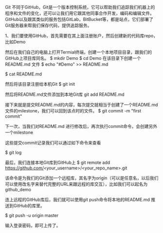 

Git 不同于GitHub，Git是一个版本控制系统，它可以帮助我们追踪我们机器上的程序和文件的变化，还可以让我们用它跟其他同事合作开发，编码和编辑文件。
GitHub以及跟其类似的服务包括GitLab，BitBucket等，都是站点，它们部署了Git服务器来帮我们保存代码，提供追踪服务。

1、我们要使用GitHub，首先需要在其上面注册账户，然后创建新的代码库repo，比如Demo

然后在我们自己的电脑上打开Termial终端，创建一个本地项目目录，跟我们的GitHub上项目库同名。
$ mkdir Demo
$ cd Demo
在该目录下创建一个README.md 文件
$ echo "#Demo" >> README.md

$ cat README.md

然后将该目录注册给本机Git 
$ git init

然后将README.md文件添加到本地Git库
git add README.md

接下来就是提交README.md的内容，每次提交就相当于创建了一个README.md文件的milestone，我们可以回到该点时的文件。
$ git commit -m "first commit" 

下一次，当我们对README.md 进行修改后，再次执行commit命令，会创建另外一个milestone

这些提交commit记录我们可以通过如下命令来查看

$ git log 


最后，我们连接本地Git库到GitHub上
$ git remote add <origin> https://github.com/<your_username>/<your_repo_name>.git

该命令是为我们的Git添加一个远程库，其名字为origin（可以是任意名，以后我们可以使用改名字来替代完整的URL来跟远程的库交互），比如我们可以起名为github_demo 

连上远程的GitHub库后，我们就可以使用git push命令将本地的README.md 推送到GitHub的库里。

$ git push -u origin master

输入登录密码，即可上传了。

